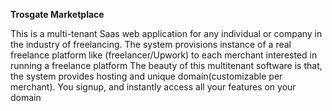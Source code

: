 **Trosgate Marketplace**

This is a multi-tenant Saas web application for any individual or company in the industry of freelancing.
The system provisions instance of a real freelance platform like (freelancer/Upwork) to each merchant interested in running a freelance platform
The beauty of this multitenant software is that, the system provides hosting and unique domain(customizable per merchant). You signup, and instantly access all your features on your domain

